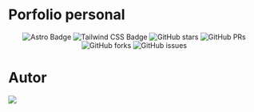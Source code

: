 # Porfolio personal

<div align="center">

![Astro Badge](https://img.shields.io/badge/Astro-FF3E00?logo=astro&logoColor=fff&style=flat)
![Tailwind CSS Badge](https://img.shields.io/badge/Tailwind%20CSS-06B6D4?logo=tailwindcss&logoColor=fff&style=flat)
![GitHub stars](https://img.shields.io/github/stars//Rafaelx-ss/porfolio)
![GitHub PRs](https://img.shields.io/github/issues-pr/Rafaelx-ss/porfolio)
![GitHub forks](https://img.shields.io/github/forks/Rafaelx-ss/porfolio)
![GitHub issues](https://img.shields.io/github/issues/Rafaelx-ss/porfolio)

</div>

# Autor

<a href="https://github.com/Rafaelx-ss/porfolio/graphs/contributors">
  <img src="https://contrib.rocks/image?repo=m/Rafaelx-ss/porfolio" />
</a>

<p></p>

